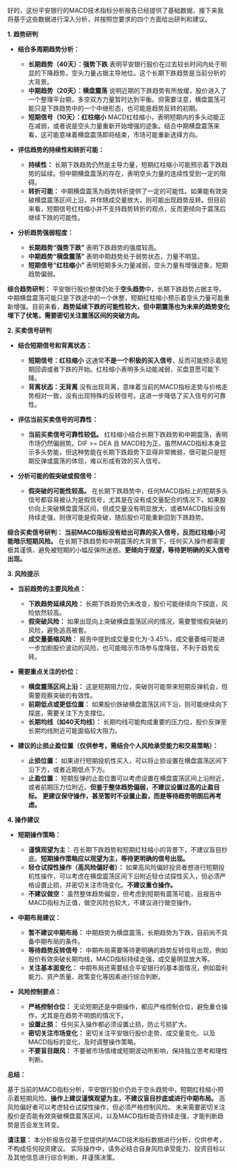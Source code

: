 好的，这份平安银行的MACD技术指标分析报告已经提供了基础数据，接下来我将基于这些数据进行深入分析，并按照您要求的四个方面给出研判和建议。

**1. 趋势研判**

* **结合多周期趋势分析：**
    * **长期趋势（40天）：强势下跌**  表明平安银行股价在过去较长时间内处于明显的下降趋势，空头力量占据主导地位。这个长期下跌趋势是当前分析的大背景。
    * **中期趋势（20天）：横盘震荡**  说明近期的下跌趋势有所放缓，股价进入了一个整理平台期，多空双方力量暂时达到平衡。但需要注意，横盘震荡可能只是下跌趋势中的一个中继形态，也可能是趋势反转的初期。
    * **短期信号（10天）：红柱缩小**  MACD红柱缩小，表明短期内的多头动能正在减弱，或者说是空头力量重新开始增强的迹象。结合中期横盘震荡来看，这可能意味着横盘震荡即将结束，市场可能重新选择方向。

* **评估趋势的持续性和转折可能：**
    * **持续性：**  长期下跌趋势仍然是主导力量，短期红柱缩小可能预示着下跌趋势的延续。但中期横盘震荡的存在，表明空头力量的连续性受到一定的阻碍。
    * **转折可能：**  中期横盘震荡为趋势转折提供了一定的可能性。如果能有效突破横盘震荡区间上沿，并伴随成交量放大，则可能出现趋势反转。但目前来看，短期信号红柱缩小并不支持趋势转折的观点，反而更倾向于震荡后继续下跌的可能性。

* **分析趋势强弱程度：**
    * **长期趋势“强势下跌”**  表明下跌趋势的强度较高。
    * **中期趋势“横盘震荡”** 表明中期趋势处于弱势状态，力量不明显。
    * **短期信号“红柱缩小”**  表明短期多头力量减弱，空头力量有增强迹象，短期趋势偏弱。

**综合趋势研判：**  平安银行股价整体仍处于**空头趋势**中，长期下跌趋势占据主导。中期横盘震荡可能只是下跌途中的一个休整，短期红柱缩小预示着空头力量可能重新增强。目前来看，**趋势延续下跌的可能性较大，但中期震荡也为未来的趋势变化埋下了伏笔，需要密切关注震荡区间的突破方向。**

**2. 买卖信号研判**

* **结合短期信号和背离状态：**
    * **短期信号：红柱缩小**  这通常**不是一个积极的买入信号**，反而可能预示着短期回调或者下跌的开始。红柱缩小表明多头动能减弱，买盘意愿可能下降。
    * **背离状态：无背离**  没有出现背离，意味着当前的MACD指标走势与价格走势相对一致，没有出现特殊的反转信号。这进一步降低了买入信号的可靠性。

* **评估当前买卖信号的可靠性：**
    * **当前买卖信号可靠性较低。**  红柱缩小结合长期下跌趋势和中期震荡，表明市场仍然偏弱势。DIF >= DEA 且 MACD柱为正，虽然MACD指标本身显示多头势能，但这种势能在长期下跌趋势下显得非常微弱，很可能只是短期反弹或震荡的体现，难以形成有效的买入信号。

* **分析可能的假突破或假信号：**
    * **假突破的可能性较高。**  在长期下跌趋势中，任何MACD指标上的短期多头信号都容易被认为是假信号，尤其是在没有成交量配合的情况下。如果股价向上突破横盘震荡区间，但成交量没有明显放大，或者MACD指标没有持续走强，则很可能是假突破，随后股价可能重新回到下跌趋势。

**综合买卖信号研判：**  **当前MACD指标没有给出可靠的买入信号，反而红柱缩小可能暗示短期风险。**  在长期下跌趋势和中期震荡的大背景下，任何买入操作都需要极其谨慎，避免被短期的小幅反弹所迷惑。**更倾向于观望，等待更明确的买入信号出现。**

**3. 风险提示**

* **当前趋势的主要风险点：**
    * **下跌趋势延续风险：**  长期下跌趋势仍未改变，股价可能继续向下探底，风险依然较高。
    * **假突破风险：**  如果出现向上突破横盘震荡区间的情况，需要警惕假突破的风险，避免追高被套。
    * **成交量萎缩风险：**  报告中提到成交量变化为-3.45%，成交量萎缩可能进一步加剧股价波动的风险，也可能暗示市场参与度降低，不利于趋势反转。

* **需要重点关注的价位：**
    * **横盘震荡区间上沿：**  这是短期阻力位，突破则可能带来短期反弹机会，但需要观察突破的有效性。
    * **前期低点或更低位置：**  如果股价跌破横盘震荡区间下沿，则可能继续向下探底，需要关注下方支撑位。
    * **长期均线（如40天均线）：**  长期均线可能构成重要的压力位，股价反弹至长期均线附近可能面临较大阻力。

* **建议的止损止盈位置（仅供参考，需结合个人风险承受能力和交易策略）：**
    * **止损位置：**  如果进行短期投机性买入，可以将止损设置在横盘震荡区间下沿下方，或者近期低点下方。
    * **止盈位置：**  短期反弹的止盈位置可以考虑设置在横盘震荡区间上沿附近，或者前期压力位附近。**但鉴于整体趋势偏弱，不建议设置过高的止盈目标。**  **更建议保守操作，甚至暂时不设置止盈，而是等待趋势明朗后再考虑。**

**4. 操作建议**

* **短期操作策略：**
    * **谨慎观望为主：**  在长期下跌趋势和短期红柱缩小的背景下，不建议盲目抄底。**短期操作策略应以观望为主，等待更明确的信号出现。**
    * **轻仓试探性操作（高风险偏好者）：**  如果高风险偏好投资者想进行短期投机性操作，可以考虑在横盘震荡区间下沿附近轻仓试探性买入，但必须严格设置止损，并密切关注市场变化。**不建议重仓操作。**
    * **不建议做空：**  虽然整体趋势偏空，但考虑到短期有震荡可能，且报告中MACD指标为正值，做空风险也较大，不建议进行做空操作。

* **中期布局建议：**
    * **暂不建议中期布局：**  中期趋势为横盘震荡，长期趋势为下跌，目前尚不具备中期布局的条件。
    * **等待趋势反转信号：**  中期布局需要等待更明确的趋势反转信号出现，例如股价有效突破长期均线，MACD指标持续走强，成交量明显放大等。
    * **关注基本面变化：**  中期布局还需要结合平安银行的基本面情况，例如盈利能力、资产质量、政策变化等因素进行综合判断。

* **风险控制要点：**
    * **严格控制仓位：**  无论短期还是中期操作，都应严格控制仓位，避免重仓操作，尤其是在趋势不明朗的情况下。
    * **设置止损：**  任何买入操作都必须设置止损，防止亏损扩大。
    * **密切关注市场变化：**  密切关注平安银行股价走势、成交量变化、以及MACD指标的变化，及时调整操作策略。
    * **不要盲目跟风：**  不要被市场情绪或短期波动所影响，保持独立思考和理性判断。

**总结：**

基于当前的MACD指标分析，平安银行股价仍处于空头趋势中，短期红柱缩小预示着短期风险。**操作上建议谨慎观望为主，不建议盲目抄底或进行中期布局。**  高风险偏好者可以考虑轻仓试探性操作，但必须严格控制风险。  未来需要密切关注股价是否能有效突破横盘震荡区间，以及MACD指标能否持续走强，才能判断趋势是否会发生转变。

**请注意：**  本分析报告仅基于您提供的MACD技术指标数据进行分析，仅供参考，不构成任何投资建议。  实际操作中，请务必结合自身风险承受能力、投资目标以及其他信息进行综合判断，并谨慎决策。